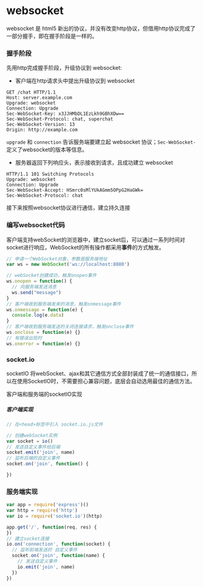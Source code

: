 # websocket
websocket 是 html5 新出的协议，并没有改变http协议，但借用http协议完成了一部分握手，即在握手阶段是一样的。
### 握手阶段
先用http完成握手阶段，升级协议到 websocket:
- 客户端在http请求头中提出升级协议到 websocket

```
GET /chat HTTP/1.1
Host: server.example.com
Upgrade: websocket
Connection: Upgrade
Sec-WebSocket-Key: x3JJHMbDL1EzLkh9GBhXDw==
Sec-WebSocket-Protocol: chat, superchat
Sec-WebSocket-Version: 13
Origin: http://example.com
```

`upgrade` 和 `connection` 告诉服务端要建立起 websocket 协议；`Sec-WebSocket-`定义了websocket的版本等信息。
- 服务器返回下列响应头，表示接收到请求，且成功建立 websocket
```
HTTP/1.1 101 Switching Protocols
Upgrade: websocket
Connection: Upgrade
Sec-WebSocket-Accept: HSmrc0sMlYUkAGmm5OPpG2HaGWk=
Sec-WebSocket-Protocol: chat
```

接下来按照websocket协议进行通信，建立持久连接

### 编写websocket代码
客户端支持webSocket的浏览器中，建立socket后，可以通过一系列时间对socket进行响应，WebSocket的所有操作都采用**事件**的方式触发。
```javascript
// 申请一个WebSocket对象，参数是服务端地址
var ws = new WebSocket('ws://localhost:8080')

// webSocket创建成功，触发onopen事件
ws.onopen = function() {
  // 向服务端发送消息
  ws.send("message")
}
// 客户端收到服务端发来的消息，触发onmessage事件
ws.onmessage = function(e) {
  console.log(e.data)
}
// 客户端收到服务端发送的关闭连接请求，触发onclose事件
ws.onclose = function(e) {}
// 有错误出现时
ws.onerror = function(e) {}
```

### socket.io
socketIO 将webSocket、ajax和其它通信方式全部封装成了统一的通信接口，所以在使用SocketIO时，不需要担心兼容问题，底层会自动选用最佳的通信方法。

客户端和服务端的socketIO实现
##### 客户端实现
```javascript
// 在<head>标签中引入 socket.io.js文件

// 创建webSocket实例
var socket = io()
// 发送自定义事件给后端
socket.emit('join', name)
// 监听后端的自定义事件
socket.on('join', function() {

})
```

### 服务端实现

```javascript
var app = require('express')()
var http = require('http')
var io = require('socket.io')(http)

app.get('/', function(req, res) {
})
// 建立socket连接
io.on('connection', function(socket) {
  // 监听前端发送的 自定义事件
  socket.on('join', function(name) {
    // 发送自定义事件
    io.emit('join', name)
  })
})
```